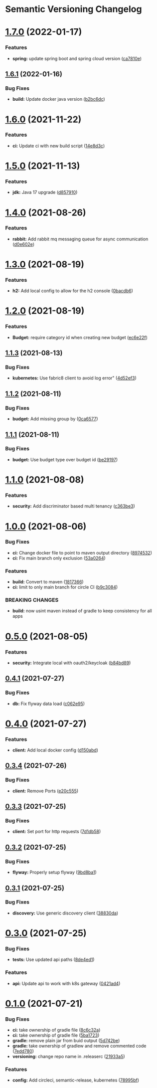 # Semantic Versioning Changelog

# [1.7.0](https://github.com/JayDamon/budget-service/compare/v1.6.1...v1.7.0) (2022-01-17)


### Features

* **spring:** update spring boot and spring cloud version ([ca7810e](https://github.com/JayDamon/budget-service/commit/ca7810e86d333d0c11ed6b5a12d4ec0e7098ade5))

## [1.6.1](https://github.com/JayDamon/budget-service/compare/v1.6.0...v1.6.1) (2022-01-16)


### Bug Fixes

* **build:** Update docker java version ([b2bc6dc](https://github.com/JayDamon/budget-service/commit/b2bc6dcab3d12abd93dbab8aff51935f49912f33))

# [1.6.0](https://github.com/JayDamon/rin-budget-service/compare/v1.5.0...v1.6.0) (2021-11-22)


### Features

* **ci:** Update ci with new build script ([14e8d3c](https://github.com/JayDamon/rin-budget-service/commit/14e8d3c189bea1e9a4e81131ac0728f22397e3d4))

# [1.5.0](https://github.com/JayDamon/rin-budget-service/compare/v1.4.0...v1.5.0) (2021-11-13)


### Features

* **jdk:** Java 17 upgrade ([d857910](https://github.com/JayDamon/rin-budget-service/commit/d857910bc48b4cfa64567061b11bf623ffff90be))

# [1.4.0](https://github.com/JayDamon/rin-budget-service/compare/v1.3.0...v1.4.0) (2021-08-26)


### Features

* **rabbit:** Add rabbit mq messaging queue for async communication ([d0e602e](https://github.com/JayDamon/rin-budget-service/commit/d0e602efa16bf828d58f4106823cfc5c7cb98698))

# [1.3.0](https://github.com/JayDamon/rin-budget-service/compare/v1.2.0...v1.3.0) (2021-08-19)


### Features

* **h2:** Add local config to allow for the h2 console ([0bacdb6](https://github.com/JayDamon/rin-budget-service/commit/0bacdb6b29d2dca59a9641036c0fe159781a8f9e))

# [1.2.0](https://github.com/JayDamon/rin-budget-service/compare/v1.1.3...v1.2.0) (2021-08-19)


### Features

* **Budget:** require category id when creating new budget ([ec6e22f](https://github.com/JayDamon/rin-budget-service/commit/ec6e22f73a2f0f06e5a1a35b386f6fef428f9459))

## [1.1.3](https://github.com/JayDamon/rin-budget-service/compare/v1.1.2...v1.1.3) (2021-08-13)


### Bug Fixes

* **kubernetes:** Use fabric8 client to avoid log error" ([4d52ef3](https://github.com/JayDamon/rin-budget-service/commit/4d52ef39118e24a8b8f5bdce8e5b1b95b5345f09))

## [1.1.2](https://github.com/JayDamon/rin-budget-service/compare/v1.1.1...v1.1.2) (2021-08-11)


### Bug Fixes

* **budget:** Add missing group by ([0ca6577](https://github.com/JayDamon/rin-budget-service/commit/0ca657730597a56826540e3ca7bda129e602084e))

## [1.1.1](https://github.com/JayDamon/rin-budget-service/compare/v1.1.0...v1.1.1) (2021-08-11)


### Bug Fixes

* **budget:** Use budget type over budget id ([be29197](https://github.com/JayDamon/rin-budget-service/commit/be29197ef44267e254c574b46d46e4b902cbd011))

# [1.1.0](https://github.com/JayDamon/rin-budget-service/compare/v1.0.0...v1.1.0) (2021-08-08)


### Features

* **security:** Add discriminator based multi tenancy ([c363be3](https://github.com/JayDamon/rin-budget-service/commit/c363be307c1fe1df65e55049a08fa1ecad2dabde))

# [1.0.0](https://github.com/JayDamon/rin-budget-service/compare/v0.5.0...v1.0.0) (2021-08-06)


### Bug Fixes

* **ci:** Change docker file to point to maven output directory ([8974532](https://github.com/JayDamon/rin-budget-service/commit/89745322cd4eb9a63380898e0f4e1ee39c6782ab))
* **ci:** Fix main branch only exclusion ([53a0264](https://github.com/JayDamon/rin-budget-service/commit/53a0264fc20124d183a424f9f575f73eca52ee3f))


### Features

* **build:** Convert to maven ([1817366](https://github.com/JayDamon/rin-budget-service/commit/18173661883de72bb986df5fc6c18996c947a11e))
* **ci:** limit to only main branch for circle CI ([b9c3084](https://github.com/JayDamon/rin-budget-service/commit/b9c3084f24f09566e82acd8e843ee45e488f999f))


### BREAKING CHANGES

* **build:** now usint maven instead of gradle to keep consistency for all apps

# [0.5.0](https://github.com/JayDamon/rin-budget-service/compare/v0.4.1...v0.5.0) (2021-08-05)


### Features

* **security:** Integrate local with oauth2/keycloak ([b84bd89](https://github.com/JayDamon/rin-budget-service/commit/b84bd898ba2d2b1de242c0f1346deb6bc55726a1))

## [0.4.1](https://github.com/JayDamon/rin-budget-service/compare/v0.4.0...v0.4.1) (2021-07-27)


### Bug Fixes

* **db:** Fix flyway data load ([c062e95](https://github.com/JayDamon/rin-budget-service/commit/c062e9507eb234eaa4de5a9ff633de66e93015db))

# [0.4.0](https://github.com/JayDamon/rin-budget-service/compare/v0.3.4...v0.4.0) (2021-07-27)


### Features

* **client:** Add local docker config ([d150abd](https://github.com/JayDamon/rin-budget-service/commit/d150abde80f73074d8a6452aec9c6d107e704018))

## [0.3.4](https://github.com/JayDamon/rin-budget-service/compare/v0.3.3...v0.3.4) (2021-07-26)


### Bug Fixes

* **client:** Remove Ports ([e20c555](https://github.com/JayDamon/rin-budget-service/commit/e20c5551badb72535cb58a29d45a45e4c2964f86))

## [0.3.3](https://github.com/JayDamon/rin-budget-service/compare/v0.3.2...v0.3.3) (2021-07-25)


### Bug Fixes

* **client:** Set port for http requests ([7d1db58](https://github.com/JayDamon/rin-budget-service/commit/7d1db58aa121051355968e86ee1b6d8f6a475779))

## [0.3.2](https://github.com/JayDamon/rin-budget-service/compare/v0.3.1...v0.3.2) (2021-07-25)


### Bug Fixes

* **flyway:** Properly setup flyway ([9bd8ba1](https://github.com/JayDamon/rin-budget-service/commit/9bd8ba1e2b9cda2fc14583d276ea0f7b7e659e4a))

## [0.3.1](https://github.com/JayDamon/rin-budget-service/compare/v0.3.0...v0.3.1) (2021-07-25)


### Bug Fixes

* **discovery:** Use generic discovery client ([38830da](https://github.com/JayDamon/rin-budget-service/commit/38830daa1584acb8192c3d2fd28c091a1b003c7d))

# [0.3.0](https://github.com/JayDamon/rin-budget-service/compare/v0.2.0...v0.3.0) (2021-07-25)


### Bug Fixes

* **tests:** Use updated api paths ([8de4ed1](https://github.com/JayDamon/rin-budget-service/commit/8de4ed1111490d12538d6ae8faeb16a14be6810b))


### Features

* **api:** Update api to work with k8s gateway ([0421ad4](https://github.com/JayDamon/rin-budget-service/commit/0421ad4b5112ec782b32885d516489ab3cce1eaa))

# [0.1.0](https://github.com/JayDamon/rin-budget-service/compare/v0.0.1...v0.1.0) (2021-07-21)


### Bug Fixes

* **ci:** take ownership of gradle file ([8c6c32a](https://github.com/JayDamon/rin-budget-service/commit/8c6c32aa2ad94a7b99463145a84ccd23f01cf0e2))
* **ci:** take ownership of gradle file ([5ba1723](https://github.com/JayDamon/rin-budget-service/commit/5ba1723e5f18f279f3dfda80cbcfb4319c5449ed))
* **gradle:** remove plain jar from buid output ([5d742be](https://github.com/JayDamon/rin-budget-service/commit/5d742be108e40f8522039d267acbaf879db61649))
* **gradle:** take ownership of gradlew and remove commented code ([7edd780](https://github.com/JayDamon/rin-budget-service/commit/7edd780b11cb3b4e29b5d1856e90792371c9ce6e))
* **versioning:** change repo name in .releaserc ([21933a5](https://github.com/JayDamon/rin-budget-service/commit/21933a56067aec9debcf76c713698b161f96e2c9))


### Features

* **config:** Add circleci, semantic-release, kubernetes ([78995bf](https://github.com/JayDamon/rin-budget-service/commit/78995bff70e20e4e4ea789eca3c2dec309a8d466))
